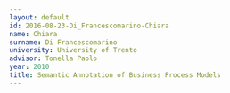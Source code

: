 ```yaml
---
layout: default 
id: 2016-08-23-Di_Francescomarino-Chiara
name: Chiara
surname: Di Francescomarino
university: University of Trento
advisor: Tonella Paolo 
year: 2010
title: Semantic Annotation of Business Process Models
---
```


